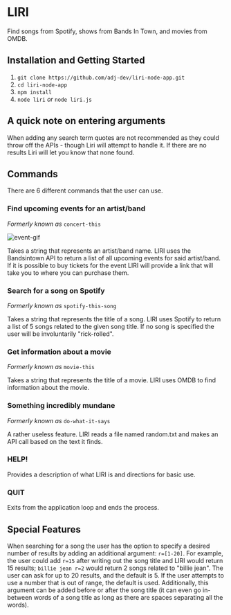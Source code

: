 # LIRI
Find songs from Spotify, shows from Bands In Town, and movies from OMDB.

## Installation and Getting Started
1. `git clone https://github.com/adj-dev/liri-node-app.git`
2. `cd liri-node-app`
3. `npm install`
4. `node liri` _or_ `node liri.js`

## A quick note on entering arguments
When adding any search term quotes are not recommended as they could throw off the APIs - though Liri will attempt to handle it. If there are no results Liri will let you know that none found. 

## Commands
There are 6 different commands that the user can use.

### Find upcoming events for an artist/band
_Formerly known as_ `concert-this`

![event-gif](resources/liri-events.gif)

Takes a string that represents an artist/band name. LIRI uses the Bandsintown API to return a list of all upcoming events for said artist/band. If it is possible to buy tickets for the event LIRI will provide a link that will take you to where you can purchase them. 

### Search for a song on Spotify
_Formerly known as_ `spotify-this-song`

Takes a string that represents the title of a song. LIRI uses Spotify to return a list of 5 songs related to the given song title. 
If no song is specified the user will be involuntarily "rick-rolled". 

### Get information about a movie
_Formerly known as_ `movie-this`

Takes a string that represents the title of a movie. LIRI uses OMDB to find information about the movie.

### Something incredibly mundane
_Formerly known as_ `do-what-it-says`

A rather useless feature. LIRI reads a file named random.txt and makes an API call based on the text it finds.

### HELP!

Provides a description of what LIRI is and directions for basic use. 

### QUIT

Exits from the application loop and ends the process.

## Special Features

When searching for a song the user has the option to specify a desired number of results by adding an additional argument: `r=[1-20]`. For example, the user could add `r=15` after writing out the song title and LIRI would return 15 results;  `billie jean r=2` would return 2 songs related to "billie jean". The user can ask for up to 20 results, and the default is 5. If the user attempts to use a number that is out of range, the default is used. Additionally, this argument can be added before or after the song title (it can even go in-between words of a song title as long as there are spaces separating all the words).

